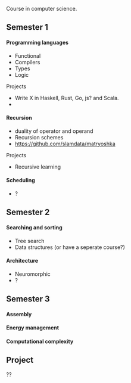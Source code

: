 Course in computer science.

## Semester 1


#### Programming languages

* Functional
* Compilers
* Types
* Logic

Projects

* Write X in Haskell, Rust, Go, js? and Scala.
* 

#### Recursion

* duality of operator and operand
* Recursion schemes
* https://github.com/slamdata/matryoshka

Projects

* Recursive learning

#### Scheduling

* ?

## Semester 2


#### Searching and sorting


* Tree search
* Data structures (or have a seperate course?)


#### Architecture

* Neuromorphic
* ?


## Semester 3


#### Assembly



#### Energy management


#### Computational complexity


## Project

??
